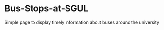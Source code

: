 Bus-Stops-at-SGUL
=================

Simple page to display timely information about buses around the university